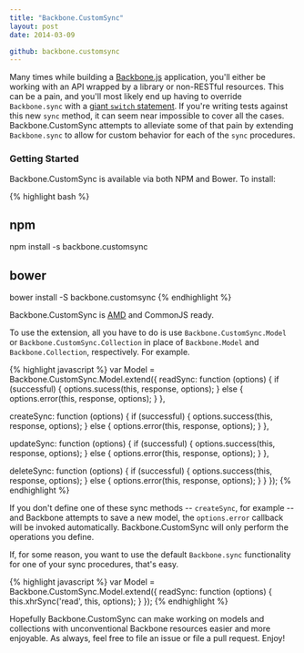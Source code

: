 ```yaml
---
title: "Backbone.CustomSync"
layout: post
date: 2014-03-09

github: backbone.customsync
---
```


Many times while building a [Backbone.js](http://backbonejs.org) application, you'll either be working with an API wrapped by a library or non-RESTful resources. This can be a pain, and you'll most likely end up having to override `Backbone.sync` with a [giant `switch` statement](http://dailyjs.com/2012/12/20/backbone-tutorial-4/). If you're writing tests against this new `sync` method, it can seem near impossible to cover all the cases. Backbone.CustomSync attempts to alleviate some of that pain by extending `Backbone.sync` to allow for custom behavior for each of the `sync` procedures.

### Getting Started

Backbone.CustomSync is available via both NPM and Bower. To install:

{% highlight bash %}
## npm
npm install -s backbone.customsync

## bower
bower install -S backbone.customsync
{% endhighlight %}

Backbone.CustomSync is [AMD](http://requirejs.org/) and CommonJS ready.

To use the extension, all you have to do is use `Backbone.CustomSync.Model` or `Backbone.CustomSync.Collection` in place of `Backbone.Model` and `Backbone.Collection`, respectively. For example.

{% highlight javascript %}
var Model = Backbone.CustomSync.Model.extend({
  readSync: function (options) {
    if (successful) {
      options.sucess(this, response, options);
    } else {
      options.error(this, response, options);
    }
  },

  createSync: function (options) {
    if (successful) {
      options.success(this, response, options);
    } else {
      options.error(this, response, options);
    }
  },

  updateSync: function (options) {
    if (successful) {
      options.success(this, response, options);
    } else {
      options.error(this, response, options);
    }
  }, 

  deleteSync: function (options) {
    if (successful) {
      options.success(this, response, options);
    } else {
      options.error(this, response, options);
    }
  }
});
{% endhighlight %}

If you don't define one of these sync methods -- `createSync`, for example -- and Backbone attempts to save a new model, the `options.error` callback will be invoked automatically. Backbone.CustomSync will only perform the operations you define.

If, for some reason, you want to use the default `Backbone.sync` functionality for one of your sync procedures, that's easy.

{% highlight javascript %}
var Model = Backbone.CustomSync.Model.extend({
  readSync: function (options) {
    this.xhrSync('read', this, options);
  }
});
{% endhighlight %}

Hopefully Backbone.CustomSync can make working on models and collections with unconventional Backbone resources easier and more enjoyable. As always, feel free to file an issue or file a pull request. Enjoy!
